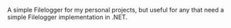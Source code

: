 A simple Filelogger for my personal projects, but useful for any that need a simple Filelogger implementation in .NET.
